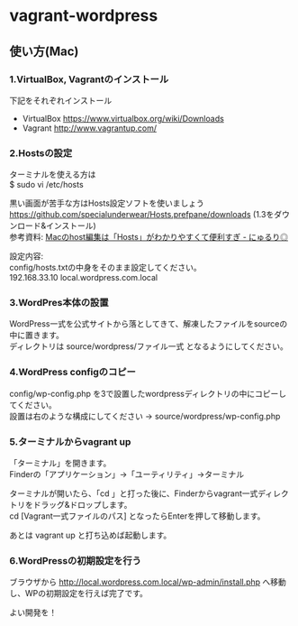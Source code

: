 vagrant-wordpress
=================

## 使い方(Mac)

### 1.VirtualBox, Vagrantのインストール

下記をそれぞれインストール

- VirtualBox <https://www.virtualbox.org/wiki/Downloads>
- Vagrant <http://www.vagrantup.com/>

### 2.Hostsの設定

ターミナルを使える方は  
$ sudo vi /etc/hosts

黒い画面が苦手な方はHosts設定ソフトを使いましょう  
<https://github.com/specialunderwear/Hosts.prefpane/downloads> (1.3をダウンロード&インストール)  
参考資料: [Macのhost編集は「Hosts」がわかりやすくて便利すぎ - にゅるり◎](http://d.hatena.ne.jp/akuyan/20130129/1359444733)

設定内容:  
config/hosts.txtの中身をそのまま設定してください。  
192.168.33.10 local.wordpress.com.local

### 3.WordPres本体の設置

WordPress一式を公式サイトから落としてきて、解凍したファイルをsourceの中に置きます。  
ディレクトリは source/wordpress/ファイル一式 となるようにしてください。

### 4.WordPress configのコピー

config/wp-config.php を3で設置したwordpressディレクトリの中にコピーしてください。  
設置は右のような構成にしてください → source/wordpress/wp-config.php

### 5.ターミナルからvagrant up

「ターミナル」を開きます。  
Finderの「アプリケーション」→「ユーティリティ」→ターミナル

ターミナルが開いたら、「cd 」と打った後に、Finderからvagrant一式ディレクトリをドラッグ&ドロップします。  
cd [Vagrant一式ファイルのパス] となったらEnterを押して移動します。

あとは vagrant up と打ち込めば起動します。

### 6.WordPressの初期設定を行う

ブラウザから <http://local.wordpress.com.local/wp-admin/install.php> へ移動し、WPの初期設定を行えば完了です。

よい開発を！
